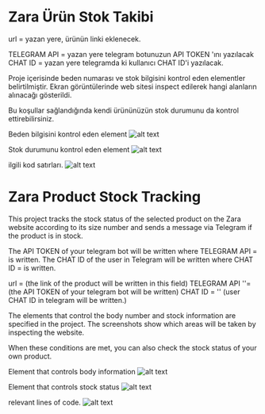 # Zara Ürün Stok Takibi

url = yazan yere, ürünün linki eklenecek.

TELEGRAM API = yazan yere telegram botunuzun API TOKEN 'ını yazılacak 
CHAT ID = yazan yere telegramda ki kullanıcı CHAT ID'i yazılacak.

Proje içerisinde beden numarası ve stok bilgisini kontrol eden elementler belirtilmiştir. 
Ekran görüntülerinde web sitesi inspect edilerek hangi alanların alınacağı gösterildi.

Bu koşullar sağlandığında kendi ürününüzün stok durumunu da kontrol ettirebilirsiniz.

Beden bilgisini kontrol eden element
![alt text](https://img001.prntscr.com/file/img001/uGXfan5USe6tLtOQR6fUqw.png)

Stok durumunu kontrol eden element
![alt text](https://img001.prntscr.com/file/img001/v4jh-28fRV22Nvy5Olyl6A.png)

ilgili kod satırları.
![alt text](https://img001.prntscr.com/file/img001/28bn9LaYRveER-Zy88rSrQ.png)






# Zara Product Stock Tracking 
This project tracks the stock status of the selected product on the Zara website according to its size number and sends a message via Telegram if the product is in stock.

The API TOKEN of your telegram bot will be written where TELEGRAM API = is written. The CHAT ID of the user in Telegram will be written where CHAT ID = is written.

url = (the link of the product will be written in this field)
TELEGRAM API ''= (the API TOKEN of your telegram bot will be written)
CHAT ID = '' (user CHAT ID in telegram will be written.)

The elements that control the body number and stock information are specified in the project.
The screenshots show which areas will be taken by inspecting the website.

When these conditions are met, you can also check the stock status of your own product.

Element that controls body information
![alt text](https://img001.prntscr.com/file/img001/uGXfan5USe6tLtOQR6fUqw.png)

Element that controls stock status
![alt text](https://img001.prntscr.com/file/img001/v4jh-28fRV22Nvy5Olyl6A.png)

relevant lines of code.
![alt text](https://img001.prntscr.com/file/img001/28bn9LaYRveER-Zy88rSrQ.png)
